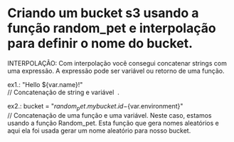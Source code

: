 # Criando um bucket s3 usando a função random_pet e interpolação para definir o nome do bucket.

INTERPOLAÇÃO: 
Com interpolação você consegui concatenar strings com uma expressão.  A expressão pode ser variável ou retorno de uma função.

ex1.: "Hello ${var.name}!"  <br>
// Concatenação de string e variável &nbsp;.
  
ex2.: bucket = "${random_pet.mybucket.id}-${var.environment}"  
// Concatenação de uma função e uma variável.
Neste caso, estamos usando a função Random_pet. Esta função que gera nomes aleatórios e aqui ela foi usada gerar um nome aleatório para nosso bucket.

